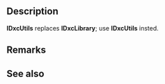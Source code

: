 ## Description

**IDxcUtils** replaces **IDxcLibrary**; use **IDxcUtils** insted.

## Remarks

## See also